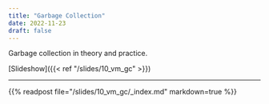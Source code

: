 ```yaml
---
title: "Garbage Collection"
date: 2022-11-23
draft: false
---
```


Garbage collection in theory and practice.


<!--more-->

[Slideshow]({{< ref "/slides/10_vm_gc" >}})

---

{{% readpost file="/slides/10_vm_gc/_index.md" markdown=true %}}
